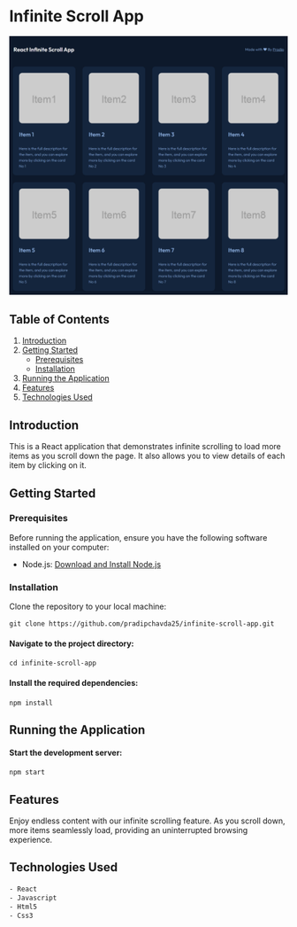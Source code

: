 # Infinite Scroll App

![App Screenshot](./src/React-scroll-App.png)

## Table of Contents

1. [Introduction](#introduction)
2. [Getting Started](#getting-started)
   - [Prerequisites](#prerequisites)
   - [Installation](#installation)
3. [Running the Application](#running-the-application)
4. [Features](#features)
5. [Technologies Used](#technologies-used)

## Introduction

This is a React application that demonstrates infinite scrolling to load more items as you scroll down the page. It also allows you to view details of each item by clicking on it.

## Getting Started

### Prerequisites

Before running the application, ensure you have the following software installed on your computer:

- Node.js: [Download and Install Node.js](https://nodejs.org/)

### Installation

Clone the repository to your local machine:

   ```
   git clone https://github.com/pradipchavda25/infinite-scroll-app.git
   ```

#### Navigate to the project directory:

    cd infinite-scroll-app

#### Install the required dependencies:

    npm install

## Running the Application

#### Start the development server:

    npm start

## Features

 Enjoy endless content with our infinite scrolling feature. As you scroll down, more items seamlessly load, providing an uninterrupted browsing experience.

## Technologies Used

    - React
    - Javascript
    - Html5
    - Css3
